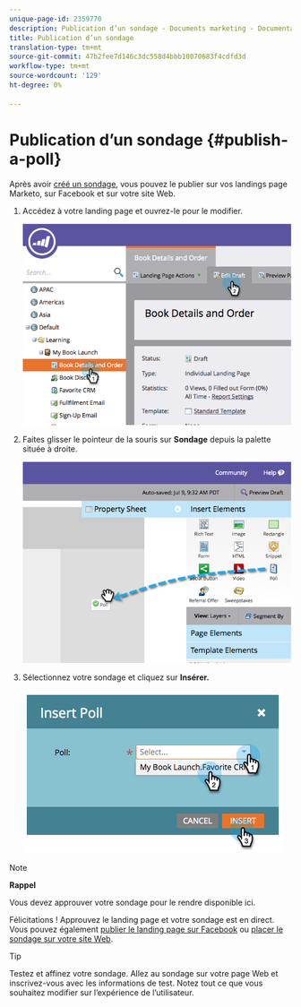 ```yaml
---
unique-page-id: 2359770
description: Publication d’un sondage - Documents marketing - Documentation du produit
title: Publication d’un sondage
translation-type: tm+mt
source-git-commit: 47b2fee7d146c3dc558d4bbb10070683f4cdfd3d
workflow-type: tm+mt
source-wordcount: '129'
ht-degree: 0%

---
```



# Publication d’un sondage {#publish-a-poll}

Après avoir [créé un sondage](create-a-poll.md), vous pouvez le publier sur vos landings page Marketo, sur Facebook et sur votre site Web.

1. Accédez à votre landing page et ouvrez-le pour le modifier.

   ![](assets/image2014-9-19-10-3a45-3a23.png)

1. Faites glisser le pointeur de la souris sur **Sondage** depuis la palette située à droite.

   ![](assets/image2014-9-19-10-3a45-3a50.png)

1. Sélectionnez votre sondage et cliquez sur **Insérer.**

   ![](assets/image2014-9-19-10-3a45-3a58.png)

>[!NOTE]
>
>**Rappel**
>
>Vous devez approuver votre sondage pour le rendre disponible ici.

Félicitations ! Approuvez le landing page et votre sondage est en direct. Vous pouvez également [publier le landing page sur Facebook](../../../../product-docs/demand-generation/facebook/publish-landing-pages-to-facebook.md) ou [placer le sondage sur votre site Web](../../../../product-docs/demand-generation/social/social-functions/deploy-social-on-your-website.md).

>[!TIP]
>
>Testez et affinez votre sondage. Allez au sondage sur votre page Web et inscrivez-vous avec les informations de test. Notez tout ce que vous souhaitez modifier sur l’expérience de l’utilisateur.

